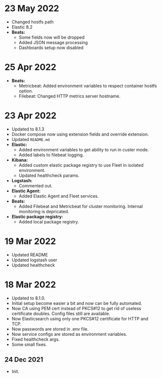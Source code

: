 # 23 May 2022
- Changed hostfs path
- Elastic 8.2
- **Beats:**
  - Some fields now will be dropped
  - Added JSON message processing
  - Dashboards setup now disabled

# 25 Apr 2022

- **Beats:**
  - Metricbeat: Added environment variables to respect container hostfs option.
  - Filebeat: Changed HTTP metrics server hostname.
# 23 Apr 2022

- Updated to 8.1.3
- Docker compose now using extension fields and override extension.
- Updated `README.md`
- **Elastic:**
  - Added environment variables to get ability to run in custer mode.
  - Added labels to filebeat logging.
- **Kibana:**
  - Added custom elastic package registry to use Fleet in isolated environment.
  - Updated healthcheck params.
- **Logstash:**
  - Commented out.
- **Elastic Agent:**
  - Added Elastic Agent and Fleet services.
- **Beats:**
  - Added Filebeat and Metricbeat for cluster monitoring. Internal monitoring is depricated.
- **Elastic package registry:**
  - Added local package registry.

# 19 Mar 2022

- Updated README
- Updated logstash user
- Updated healthcheck


# 18 Mar 2022

- Updated to 8.1.0.
- Initial setup become easier a bit and now can be fully automated.
- Now CA using PEM cert instead of PKCS#12 to get rid of useless certificate doubles.
  Config files still are available.
- Now Elasticsearch using only one PKCS#12 certificate for HTTP and TCP.
- Now passwords are stored in .env file.
- Now service configs are stored as environment variables.
- Fixed healthcheck args.
- Some small fixes.

## 24 Dec 2021
- Init.
